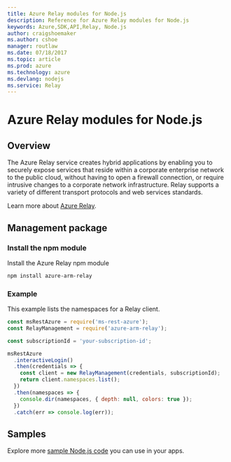 ```yaml
---
title: Azure Relay modules for Node.js
description: Reference for Azure Relay modules for Node.js
keywords: Azure,SDK,API,Relay, Node.js
author: craigshoemaker
ms.author: cshoe
manager: routlaw
ms.date: 07/18/2017
ms.topic: article
ms.prod: azure
ms.technology: azure
ms.devlang: nodejs
ms.service: Relay
---
```


# Azure Relay modules for Node.js

## Overview

The Azure Relay service creates hybrid applications by enabling you to securely expose services that reside within a corporate enterprise network to the public cloud, without having to open a firewall connection, or require intrusive changes to a corporate network infrastructure. Relay supports a variety of different transport protocols and web services standards.

Learn more about [Azure Relay](https://docs.microsoft.com/azure/service-bus-relay/relay-what-is-it).

## Management package

### Install the npm module

Install the Azure Relay npm module

```bash
npm install azure-arm-relay
```

### Example

This example lists the namespaces for a Relay client.

```javascript
const msRestAzure = require('ms-rest-azure');
const RelayManagement = require('azure-arm-relay');

const subscriptionId = 'your-subscription-id';

msRestAzure
  .interactiveLogin()
  .then(credentials => {
    const client = new RelayManagement(credentials, subscriptionId);
    return client.namespaces.list();
  })
  .then(namespaces => {
    console.dir(namespaces, { depth: null, colors: true });
  })
  .catch(err => console.log(err));
```

## Samples

Explore more [sample Node.js code](https://azure.microsoft.com/resources/samples/?platform=nodejs) you can use in your apps.
